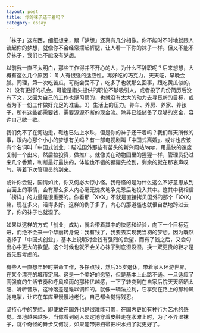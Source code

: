 ```yaml
---
layout: post
title: 你的袜子还干着吗？
category: essay
---
```


「袜子」这东西，细细想来，跟「梦想」还真有几分相像。你不能时不时地就跟人谈起你的梦想，就像你不会经常撂起裤腿，让人看一下你的袜子一样。但又不能不穿袜子，我们也不能没有梦想。

以前我一直不太明白，那些工作得并不开心的人，为什么不辞职呢？后来想想，大概有这么几个原因： 1) 人有很强的适应性。再好吃的巧克力，天天吃，早晚会腻。同理，第一次吃苦瓜，可能会受不了，吃多了也就那么回事，跟吃黄瓜似的。2）没有更好的机会。可能是猎头提供的职位不够吸引人，或者投了几份简历后没有下文，又因为自己的工作也挺习惯的，也就没有太大的动力去寻觅新的目标，或者为下一份工作做好充足的准备。3）生活上的压力。养车、养房、养家、养孩子，所有这些都需要钱，需要源源不断的现金流。除非已经储备了足够的资金，容许自己歇一歇。

我们免不了在河边走，鞋也已沾上水珠，但是你的袜子还干着吗？我们每天所做的事，跟内心那个小小的梦想有关吗？有一部电视剧叫「中国式离婚」，或许也应该有个名词叫「中国式创业」：瞄准国外那些有苗头的新兴网站/app，用最快的速度复制一个出来，然后拉投资，做推广。就像关在动物园里的猩猩一样，管理员扔过来几个香蕉，判断最好最快的，体能也不错的猩猩先抢到，剩余的就在那哀声叹气，等着下次管理员的到来。

或许你会说，国情如此，你又何必大惊小怪。我奇怪的是为什么这么不好意思放到台面上的事情，会有那么多人内心毫无愧疚地争先恐后地投入其中。这其中我相信「榜样」的力量是很重要的。你看那「XXX」不就是直接拷贝国外的那个「XXX」嘛，现在多火，活得多好。这样的例子多了，内心的那道槛也就很自然地跨过去了，你的袜子也就湿了。

如果以这样的方式「创业」成功，就会带着其中的快感和经验，向下一个目标迈进，而绝不会来一个华丽转身说：我有钱了，我要去实现我当初的梦想。因为既然选择了「中国式创业」，基本上说明对金钱有强烈的欲望，而有了钱之后，又会勾出心中更大的欲望。这个时候也就不会关心袜子到底湿没湿，换一双更贵的鞋才是首先要考虑的。

有些人一直想年轻时拼命工作，多挣点钱，然后35岁退休，带着家人环游世界，在某个漂亮的城市定居。这是一个美好的愿望，但是基本上此路不通。一旦适应了高强度的生活节奏和呼风唤雨的那种优越感，一下子转变到在自家后院天天晒晒太阳、听听音乐，这种落差是难以调和的。就像一辆法拉利，它享受在路上的那种风驰电掣，让它在车库里慢慢地老化，自己都会觉得残忍。

坚持心中的梦想，即使放在国外也是很难能可贵，在国内更加有种行为艺术的感觉。湿地越来越多，当你看到别人淡定地穿着皮鞋走在水滩上时，为了不弄湿袜子，跳个奇怪的舞步又何妨，如果能带把扫帚把积水扫了就更好了。

